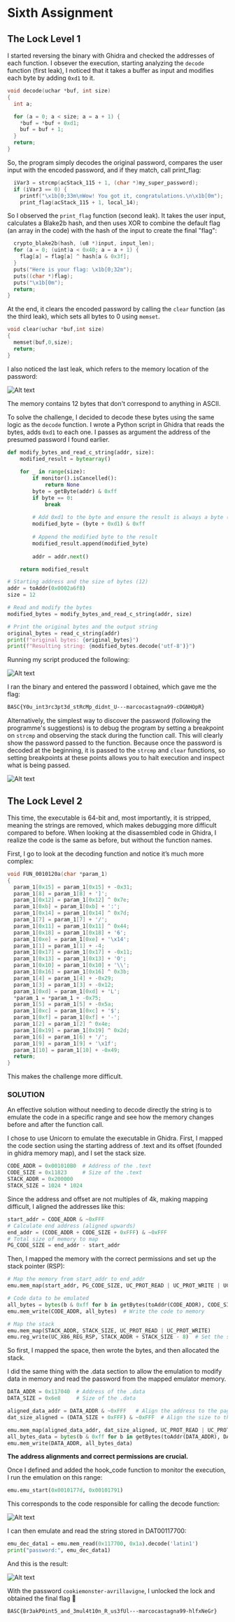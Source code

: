 
# Sixth Assignment

## The Lock Level 1

I started reversing the binary with Ghidra and checked the addresses of each function. I obsever the execution, starting analyzing the `decode` function (first leak), I noticed that it takes a buffer as input and modifies each byte by adding `0xd1` to it.

```c
void decode(uchar *buf, int size)
{
  int a;

  for (a = 0; a < size; a = a + 1) {
    *buf = *buf + 0xd1;
    buf = buf + 1;
  }
  return;
}
```

So, the program simply decodes the original password, compares the user input with the encoded password, and if they match, call print_flag:

```c
  iVar3 = strcmp(acStack_115 + 1, (char *)my_super_password);
  if (iVar3 == 0) {
    printf("\x1b[0;33m\nWow! You got it, congratulations.\n\x1b[0m");
    print_flag(acStack_115 + 1, local_14);
```

So I observed the `print_flag` function (second leak). It takes the user input, calculates a Blake2b hash, and then uses XOR to combine the default flag (an array in the code) with the hash of the input to create the final "flag":

```c
  crypto_blake2b(hash, (u8 *)input, input_len);
  for (a = 0; (uint)a < 0x40; a = a + 1) {
    flag[a] = flag[a] ^ hash[a & 0x3f];
  }
  puts("Here is your flag: \x1b[0;32m");
  puts((char *)flag);
  puts("\x1b[0m");
  return;
}
```

At the end, it clears the encoded password by calling the `clear` function (as the third leak), which sets all bytes to 0 using `memset`.

```c
void clear(uchar *buf,int size)
{
  memset(buf,0,size);
  return;
}
```

I also noticed the last leak, which refers to the memory location of the password:

![Alt text](password_addr.png)

The memory contains 12 bytes that don't correspond to anything in ASCII.

To solve the challenge, I decided to decode these bytes using the same logic as the `decode` function. I wrote a Python script in Ghidra that reads the bytes, adds `0xd1` to each one. I passes as argument the address of the presumed password I found earlier.

```python
def modify_bytes_and_read_c_string(addr, size):
    modified_result = bytearray()
    
    for _ in range(size):
        if monitor().isCancelled():
            return None
        byte = getByte(addr) & 0xff
        if byte == 0:
            break
        
        # Add 0xd1 to the byte and ensure the result is always a byte (modulo 0xFF)
        modified_byte = (byte + 0xd1) & 0xff
        
        # Append the modified byte to the result
        modified_result.append(modified_byte)
        
        addr = addr.next()

    return modified_result

# Starting address and the size of bytes (12)
addr = toAddr(0x0002a6f8)
size = 12

# Read and modify the bytes
modified_bytes = modify_bytes_and_read_c_string(addr, size)

# Print the original bytes and the output string
original_bytes = read_c_string(addr)
print(f"original bytes: {original_bytes}")
print(f"Resulting string: {modified_bytes.decode('utf-8')}")
```

Running my script produced the following:

![Alt text](password.png)

I ran the binary and entered the password I obtained, which gave me the flag:

```bash
BASC{Y0u_int3rc3pt3d_stRcMp_didnt_U---marcocastagna99-cDGNHOpR}
```

Alternatively, the simplest way to discover the password (following the programme's suggestions) is to debug the program by setting a breakpoint on `strcmp` and observing the stack during the function call. This will clearly show the password passed to the function. Because once the password is decoded at the beginning, it is passed to the `strcmp` and `clear` functions, so setting breakpoints at these points allows you to halt execution and inspect what is being passed.

![Alt text](strcmp_gdb.png)

## The Lock Level 2
This time, the executable is 64-bit and, most importantly, it is stripped, meaning the strings are removed, which makes debugging more difficult compared to before. When looking at the disassembled code in Ghidra, I realize the code is the same as before, but without the function names.

First, I go to look at the decoding function and notice it’s much more complex:

```c
void FUN_0010120a(char *param_1)
{
  param_1[0x15] = param_1[0x15] + -0x31;
  param_1[8] = param_1[8] + ']';
  param_1[0x12] = param_1[0x12] ^ 0x7e;
  param_1[0xb] = param_1[0xb] + ':';
  param_1[0x14] = param_1[0x14] ^ 0x7d;
  param_1[7] = param_1[7] + '/';
  param_1[0x11] = param_1[0x11] ^ 0x44;
  param_1[0x18] = param_1[0x18] + '6';
  param_1[0xe] = param_1[0xe] + '\x14';
  param_1[1] = param_1[1] + -4;
  param_1[0x17] = param_1[0x17] + -0x11;
  param_1[0x13] = param_1[0x13] + 'O';
  param_1[0x10] = param_1[0x10] + '\\';
  param_1[0x16] = param_1[0x16] ^ 0x3b;
  param_1[4] = param_1[4] + -0x29;
  param_1[3] = param_1[3] + -0x12;
  param_1[0xd] = param_1[0xd] + 'L';
  *param_1 = *param_1 + -0x75;
  param_1[5] = param_1[5] + -0x5a;
  param_1[0xc] = param_1[0xc] + '$';
  param_1[0xf] = param_1[0xf] + '-';
  param_1[2] = param_1[2] ^ 0x4e;
  param_1[0x19] = param_1[0x19] ^ 0x2d;
  param_1[6] = param_1[6] + '/';
  param_1[9] = param_1[9] + '\x1f';
  param_1[10] = param_1[10] + -0x49;
  return;
}
```

This makes the challenge more difficult.

### SOLUTION
An effective solution without needing to decode directly the string is to emulate the code in a specific range and see how the memory changes before and after the function call.

I chose to use Unicorn to emulate the executable in Ghidra. First, I mapped the code section using the starting address of .text and its offset (founded in ghidra memory map), and I set the stack size.

```python
CODE_ADDR = 0x001010B0  # Address of the .text
CODE_SIZE = 0x11823     # Size of the .text
STACK_ADDR = 0x200000
STACK_SIZE = 1024 * 1024
```

Since the address and offset are not multiples of 4k, making mapping difficult, I aligned the addresses like this:

```python
start_addr = CODE_ADDR & ~0xFFF
# Calculate end address (aligned upwards)
end_addr = (CODE_ADDR + CODE_SIZE + 0xFFF) & ~0xFFF
# Total size of memory to map
PG_CODE_SIZE = end_addr - start_addr
```

Then, I mapped the memory with the correct permissions and set up the stack pointer (RSP):

```python
# Map the memory from start_addr to end_addr
emu.mem_map(start_addr, PG_CODE_SIZE, UC_PROT_READ | UC_PROT_WRITE | UC_PROT_EXEC)

# Code data to be emulated
all_bytes = bytes(b & 0xff for b in getBytes(toAddr(CODE_ADDR), CODE_SIZE))
emu.mem_write(CODE_ADDR, all_bytes)  # Write the code to memory

# Map the stack
emu.mem_map(STACK_ADDR, STACK_SIZE, UC_PROT_READ | UC_PROT_WRITE)
emu.reg_write(UC_X86_REG_RSP, STACK_ADDR + STACK_SIZE - 8)  # Set the stack pointer
```

So first, I mapped the space, then wrote the bytes, and then allocated the stack.

I did the same thing with the .data section to allow the emulation to modify data in memory and read the password from the mapped emulator memory.

```python
DATA_ADDR = 0x117040  # Address of the .data
DATA_SIZE = 0x6e8     # Size of the .data

aligned_data_addr = DATA_ADDR & ~0xFFF   # Align the address to the page size
dat_size_aligned = (DATA_SIZE + 0xFFF) & ~0xFFF  # Align the size to the page size

emu.mem_map(aligned_data_addr, dat_size_aligned, UC_PROT_READ | UC_PROT_WRITE)
all_bytes_data = bytes(b & 0xff for b in getBytes(toAddr(DATA_ADDR), DATA_SIZE))
emu.mem_write(DATA_ADDR, all_bytes_data)
```

**The address alignments and correct permissions are crucial.**

Once I defined and added the hook_code function to monitor the execution, I run the emulation on this range:

```python
emu.emu_start(0x0010177d, 0x00101791)
```

This corresponds to the code responsible for calling the decode function:

![Alt text](interval.png)

I can then emulate and read the string stored in DAT00117700:

```python
emu_dec_data1 = emu.mem_read(0x117700, 0x1a).decode('latin1')
print("password:", emu_dec_data1)
```

And this is the result:

![Alt text](password_2.png)

With the password `cookiemonster-avrillavigne`, I unlocked the lock and obtained the final flag 🥹

```bash
BASC{Br3akP0int5_and_3mul4t10n_R_us3fUl---marcocastagna99-hlfxNeGr}
```